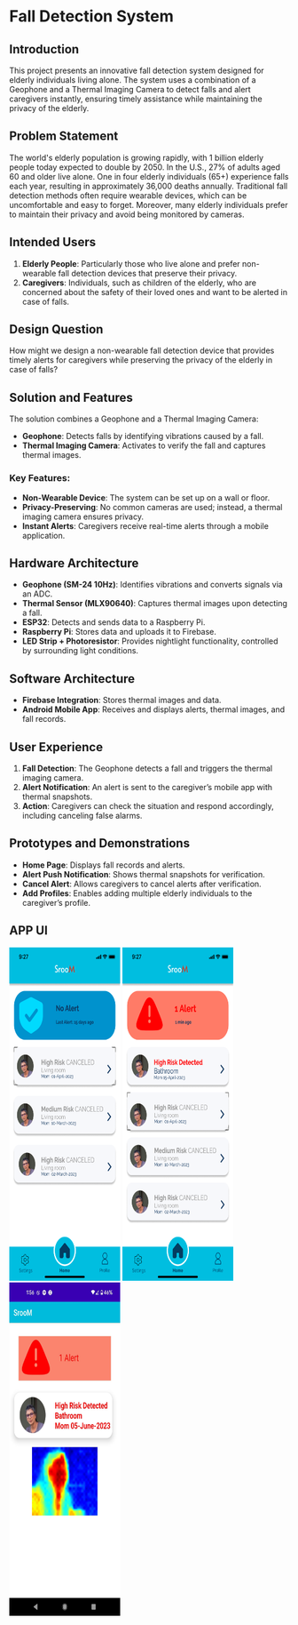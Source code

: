 # Fall Detection System

## Introduction

This project presents an innovative fall detection system designed for elderly individuals living alone. The system uses a combination of a Geophone and a Thermal Imaging Camera to detect falls and alert caregivers instantly, ensuring timely assistance while maintaining the privacy of the elderly.

## Problem Statement

The world's elderly population is growing rapidly, with 1 billion elderly people today expected to double by 2050. In the U.S., 27% of adults aged 60 and older live alone. One in four elderly individuals (65+) experience falls each year, resulting in approximately 36,000 deaths annually. Traditional fall detection methods often require wearable devices, which can be uncomfortable and easy to forget. Moreover, many elderly individuals prefer to maintain their privacy and avoid being monitored by cameras.

## Intended Users

1. **Elderly People**: Particularly those who live alone and prefer non-wearable fall detection devices that preserve their privacy.
2. **Caregivers**: Individuals, such as children of the elderly, who are concerned about the safety of their loved ones and want to be alerted in case of falls.

## Design Question

How might we design a non-wearable fall detection device that provides timely alerts for caregivers while preserving the privacy of the elderly in case of falls?

## Solution and Features

The solution combines a Geophone and a Thermal Imaging Camera:
- **Geophone**: Detects falls by identifying vibrations caused by a fall.
- **Thermal Imaging Camera**: Activates to verify the fall and captures thermal images.

### Key Features:
- **Non-Wearable Device**: The system can be set up on a wall or floor.
- **Privacy-Preserving**: No common cameras are used; instead, a thermal imaging camera ensures privacy.
- **Instant Alerts**: Caregivers receive real-time alerts through a mobile application.

## Hardware Architecture

- **Geophone (SM-24 10Hz)**: Identifies vibrations and converts signals via an ADC.
- **Thermal Sensor (MLX90640)**: Captures thermal images upon detecting a fall.
- **ESP32**: Detects and sends data to a Raspberry Pi.
- **Raspberry Pi**: Stores data and uploads it to Firebase.
- **LED Strip + Photoresistor**: Provides nightlight functionality, controlled by surrounding light conditions.

## Software Architecture

- **Firebase Integration**: Stores thermal images and data.
- **Android Mobile App**: Receives and displays alerts, thermal images, and fall records.

## User Experience

1. **Fall Detection**: The Geophone detects a fall and triggers the thermal imaging camera.
2. **Alert Notification**: An alert is sent to the caregiver’s mobile app with thermal snapshots.
3. **Action**: Caregivers can check the situation and respond accordingly, including canceling false alarms.

## Prototypes and Demonstrations

- **Home Page**: Displays fall records and alerts.
- **Alert Push Notification**: Shows thermal snapshots for verification.
- **Cancel Alert**: Allows caregivers to cancel alerts after verification.
- **Add Profiles**: Enables adding multiple elderly individuals to the caregiver’s profile.

## APP UI
<img src="app_no_alert.png" width="200" height="600"> <img src="app_send_alert.png" width="200" height="600"> <img src="thermal_image.png" width="200" height="600">
